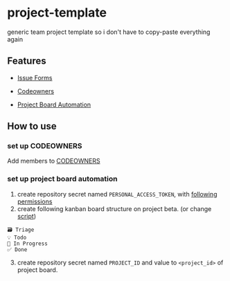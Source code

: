 # project-template

generic team project template so i don't have to copy-paste everything again

## Features

- [Issue Forms](https://docs.github.com/en/communities/using-templates-to-encourage-useful-issues-and-pull-requests/syntax-for-issue-forms)

- [Codeowners](https://docs.github.com/en/repositories/managing-your-repositorys-settings-and-features/customizing-your-repository/about-code-owners)

- [Project Board Automation](https://github.com/marketplace/actions/project-beta-automations)

## How to use

### set up CODEOWNERS

Add members to [CODEOWNERS](.github/CODEOWNERS)

### set up project board automation

1. create repository secret named `PERSONAL_ACCESS_TOKEN`, with [following permissions](https://github.com/marketplace/actions/project-beta-automations#gh-app-auth)
2. create following kanban board structure on project beta. (or change [script](.github/workflows/project_board.yml))

```
🗃️ Triage
💡 Todo
🚧 In Progress
✅ Done
```

3. create repository secret named `PROJECT_ID` and value to `<project_id>` of project board.
